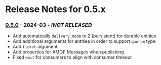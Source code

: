 # Release Notes for 0.5.x

### [0.5.0](https://github.com/needle-project/laravel-rabbitmq/compare/0.4.3...feature/0.5.0) - 2024-03 - *!NOT RELEASED*
* Add automatically `delivery_mode` to 2 (persistent) for durable entities
* Add additional arguments for entities in order to support `quorum` type
* Add `ticket` argument
* Add properties for AMQP Messages when publishing
* Fixed `wait` for consumers to align with consumer timeout
